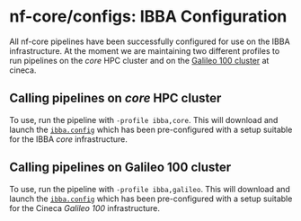 # nf-core/configs: IBBA Configuration

All nf-core pipelines have been successfully configured for use on the IBBA infrastructure. At the moment we are maintaining two different profiles to run
pipelines on the *core* HPC cluster and on the
[Galileo 100 cluster](https://wiki.u-gov.it/confluence/display/SCAIUS/GALILEO100+User+Guide)
at cineca.

## Calling pipelines on *core* HPC cluster

To use, run the pipeline with `-profile ibba,core`. This will download and launch the [`ibba.config`](../conf/ibba.config) which has been pre-configured with a setup suitable for the IBBA *core* infrastructure.

## Calling pipelines on Galileo 100 cluster

To use, run the pipeline with `-profile ibba,galileo`. This will download and launch the [`ibba.config`](../conf/ibba.config) which has been pre-configured with a setup suitable for the Cineca *Galileo 100* infrastructure.

